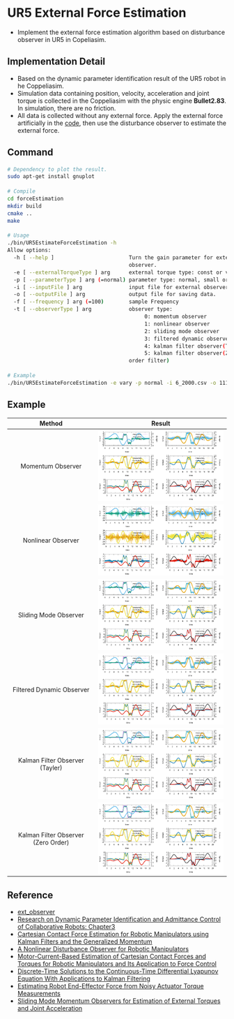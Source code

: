 # UR5 External Force Estimation

* Implement the external force estimation algorithm based on disturbance observer in UR5 in Copeliasim.

## Implementation Detail

* Based on the dynamic parameter identification result of the UR5 robot in he Coppeliasim.
* Simulation data containing position, velocity, acceleration and joint torque is collected in the Coppeliasim with the physic engine **Bullet2.83**. In simulation, there are no friction.
* All data is collected without any external force. Apply the external force artificially in the <a href="./src/UR5EstimateForceEstimation.cpp" target="L111-120">code</a>, then use the disturbance observer to estimate the external force.

## Command

```bash
# Dependency to plot the result.
sudo apt-get install gnuplot

# Compile
cd forceEstimation
mkdir build
cmake ..
make

# Usage
./bin/UR5EstimateForceEstimation -h                                           
Allow options:
  -h [ --help ]                        Turn the gain parameter for external 
                                       observer.
  -e [ --externalTorqueType ] arg      external torque type: const or vary
  -p [ --parameterType ] arg (=normal) parameter type: normal, small or big.
  -i [ --inputFile ] arg               input file for external observer.
  -o [ --outputFile ] arg              output file for saving data.
  -f [ --frequency ] arg (=100)        sample Frequency
  -t [ --observerType ] arg            observer type:
                                            0: momentum observer
                                            1: nonlinear observer
                                            2: sliding mode observer
                                            3: filtered dynamic observer
                                            4: kalman filter observer(Tayler)
                                            5: kalman filter observer(Zero 
                                       order filter)

# Example
./bin/UR5EstimateForceEstimation -e vary -p normal -i 6_2000.csv -o 111.csv -t 2
```

## Example

|               Method               |                                  Result                                  |
| :---------------------------------: | :----------------------------------------------------------------------: |
|          Momentum Observer          |         <img src="./pic/momentun_observer.png" width="400"/>         |
|         Nonlinear Observer         |        <img src="./pic/nonlinear_observer.png" width="400"/>        |
|        Sliding Mode Observer        |       <img src="./pic/sliding_mode_observer.png" width="400"/>       |
|      Filtered Dynamic Observer      |     <img src="./pic/filtered_dynamic_observer.png" width="400"/>     |
|   Kalman Filter Observer (Tayler)   |   <img src="./pic/kalman_filter_observer_Tayler.png" width="400"/>   |
| Kalman Filter Observer (Zero Order) | <img src="./pic/kalman_filter_observer_zero_order.png" width="400"/> |

## Reference

* [ext_observer](https://github.com/mikhel1984/ext_observer)
* [Research on Dynamic Parameter Identification and Admittance Control of Collaborative Robots: Chapter3](https://kns.cnki.net/kcms2/article/abstract?v=_ISxPpdig3yHcy1igQMmBYJAB7La8E6_CSFrn0M_JmVcgqXeURCPQNyu5-cbvg7Hnw7OCdMhkpj3CE4yHLWqM-mZsQXeMS6OTul_6JXOE1JEpojxf2HWNmlUr4dZqL3K-rqogyijptLcfSIZHCTi250_4XW03fUsA_3wQ7wv6EvU6heWhsYcavV5Z7wE7RZE&uniplatform=NZKPT&language=CHS)
* [Cartesian Contact Force Estimation for Robotic Manipulators using Kalman Filters and the Generalized Momentum](https://ieeexplore.ieee.org/document/7294266)
* [A Nonlinear Disturbance Observer for Robotic Manipulators](https://ieeexplore.ieee.org/document/857974)
* [Motor-Current-Based Estimation of Cartesian Contact Forces and Torques for Robotic Manipulators and Its Application to Force Control](https://ieeexplore.ieee.org/document/7914641)
* [Discrete-Time Solutions to the Continuous-Time Differential Lyapunov Equation With Applications to Kalman Filtering](https://ieeexplore.ieee.org/document/6887356)
* [Estimating Robot End-Effector Force from Noisy Actuator Torque Measurements](https://ieeexplore.ieee.org/document/5980210)
* [Sliding Mode Momentum Observers for Estimation of External Torques and Joint Acceleration](https://ieeexplore.ieee.org/document/8793529)
